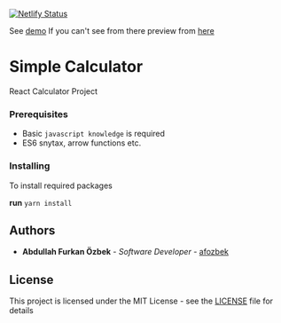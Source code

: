 [![Netlify Status](https://api.netlify.com/api/v1/badges/1831b76f-8d35-492e-9506-ff67cf580ea6/deploy-status)](https://app.netlify.com/sites/afozbek-react-calculator/deploys)

 See [demo](https://afozbek-react-calculator.netlify.com/)
 If you can't see from there preview from [here](https://afozbek.github.io/React-Calculator-Project/)

# Simple Calculator

React Calculator Project

### Prerequisites

- Basic `javascript knowledge` is required
- ES6 snytax, arrow functions etc.

### Installing

To install required packages 

**run** `yarn install`

## Authors

* **Abdullah Furkan Özbek** - *Software Developer* - [afozbek](https://github.com/afozbek)

## License

This project is licensed under the MIT License - see the [LICENSE](LICENSE) file for details
